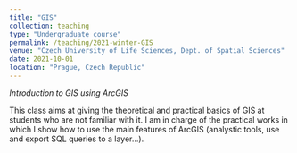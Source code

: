 ```yaml
---
title: "GIS"
collection: teaching
type: "Undergraduate course"
permalink: /teaching/2021-winter-GIS
venue: "Czech University of Life Sciences, Dept. of Spatial Sciences"
date: 2021-10-01
location: "Prague, Czech Republic"
---
```


*Introduction to GIS using ArcGIS*

This class aims at giving the theoretical and practical basics of GIS at students who are not familiar with it. I am in charge of the practical works in which I show how to use the main features of ArcGIS (analystic tools, use and export SQL queries to a layer...).   